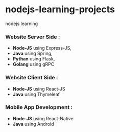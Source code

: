 # nodejs-learning-projects
nodejs learning

### Website Server Side :

-	**Node-JS** using Express-JS, 
-	**Java** using Spring, 
-	**Pythan** using Flask, 
-	**Golang** using gRPC 
	
### Website Client Side : 
-	**Node-JS** using React-JS
-	**Java** using Thymeleaf
	
### Mobile App Development :
-	**Node-JS** using React-Native
-	**Java** using Android
